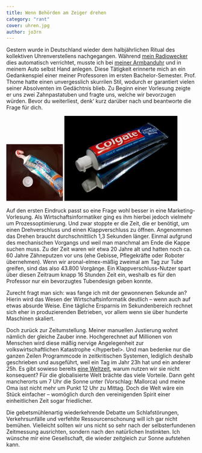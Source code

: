 ```yaml
---
title: Wenn Behörden am Zeiger drehen
category: "rant"
cover: uhren.jpg
author: jo3rn
---
```


Gestern wurde in Deutschland wieder dem halbjährlichen Ritual des kollektiven Uhrenverstellens nachgegangen. Während [mein Radiowecker][affiliate-radio] dies automatisch verrichtet, musste ich bei [meiner Armbanduhr][affiliate-watch] und in meinem Auto selbst Hand anlegen. Diese Tätigkeit erinnerte mich an ein Gedankenspiel einer meiner Professoren im ersten Bachelor-Semester. Prof. Thome hatte einen unvergesslich skurrilen Stil, wodurch er garantiert vielen seiner Absolventen im Gedächtnis blieb. Zu Beginn einer Vorlesung zeigte er uns zwei Zahnpastatuben und fragte uns, welche wir bevorzugen würden. Bevor du weiterliest, denk‘ kurz darüber nach und beantworte die Frage für dich.

![Zahnpasta mit Drehverschluss](./dreh_kappe.jpg)
![Zahnpasta mit Klappverschluss](./klapp_kappe.jpg)

Auf den ersten Eindruck passt so eine Frage wohl besser in eine Marketing-Vorlesung. Als Wirtschaftsinformatiker ging es ihm hierbei jedoch vielmehr um Prozessoptimierung. Und zwar stoppte er die Zeit, die er benötigt, um einen Drehverschluss und einen Klappverschluss zu öffnen. Angenommen das Drehen braucht durchschnittlich 1,3 Sekunden länger. Einmal aufgrund des mechanischen Vorgangs und weil man manchmal am Ende die Kappe suchen muss. Zu der Zeit waren wir etwa 20 Jahre alt und hatten noch ca. 60 Jahre Zähneputzen vor uns (ehe Gebisse, Pflegekräfte oder Roboter übernehmen). Wenn wir aronal-elmex-mäßig zweimal am Tag zur Tube greifen, sind das also 43.800 Vorgänge. Ein Klappverschluss-Nutzer spart über diesen Zeitraum knapp 16 Stunden Zeit ein, weshalb es für den Professor nur ein bevorzugtes Tubendesign geben konnte.

Zurecht fragt man sich: was fange ich mit der gewonnenen Sekunde an? Hierin wird das Wesen der Wirtschaftsinformatik deutlich – wenn auch auf etwas absurde Weise. Eine tägliche Ersparnis im Sekundenbereich rechnet sich eher in produzierenden Betrieben, vor allem wenn sie über hunderte Maschinen skaliert.

Doch zurück zur Zeitumstellung. Meiner manuellen Justierung wohnt nämlich der gleiche Zauber inne. Hochgerechnet auf Millionen von Menschen wird diese mäßig nervige Angelegenheit zur volkswirtschaftlichen Katastrophe \</hyperbel>. Und man bedenke nur die ganzen Zeilen Programmcode in zeitkritischen Systemen, lediglich deshalb geschrieben und ausgeführt, weil ein Tag im Jahr 23h hat und ein anderer 25h. Es gibt sowieso bereits [eine Weltzeit](https://de.wikipedia.org/wiki/Koordinierte_Weltzeit), warum nutzen wir sie nicht konsequent? Für die globalisierte Welt brächte das viele Vorteile. Dann geht mancherorts um 7 Uhr die Sonne unter (Vorschlag: Mallorca) und meine Oma isst nicht mehr um Punkt 12 Uhr zu Mittag. Doch die Welt wäre ein Stück einfacher – womöglich durch den vereinigenden Spirit einer einheitlichen Zeit sogar friedlicher.

Die gebetsmühlenartig wiederkehrende Debatte um Schlafstörungen, Verkehrsunfälle und verfehlte Ressourcenschonung will ich gar nicht bemühen. Vielleicht sollten wir uns nicht so sehr nach der selbsterfundenen Zeitmessung ausrichten, sondern nach den natürlichen Instinkten. Ich wünsche mir eine Gesellschaft, die wieder zeitgleich zur Sonne aufstehen kann.

[affiliate-radio]: https://www.amazon.de/gp/product/B00I0D1H2E/ref=as_li_tl?ie=UTF8&tag=jo3rn-21&camp=1638&creative=6742&linkCode=as2&creativeASIN=B00I0D1H2E&linkId=bf667003280f3c02599a06486781f8ee ""
[affiliate-watch]: https://www.amazon.de/gp/product/B01NAWPQID/ref=as_li_tl?ie=UTF8&tag=jo3rn-21&camp=1638&creative=6742&linkCode=as2&creativeASIN=B01NAWPQID&linkId=4f4d6241ed342aab7481e4c841956d67